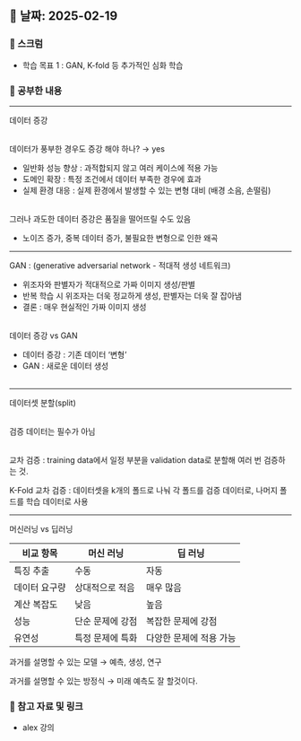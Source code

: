 ## 📅 날짜: 2025-02-19

### 💬 스크럼
- 학습 목표 1 : GAN, K-fold 등 추가적인 심화 학습
  
### 📒 공부한 내용
---

데이터 증강<br><br>

데이터가 풍부한 경우도 증강 해야 하나? → yes

- 일반화 성능 향상 : 과적합되지 않고 여러 케이스에 적용 가능
- 도메인 확장 : 특정 조건에서 데이터 부족한 경우에 효과
- 실제 환경 대응 : 실제 환경에서 발생할 수 있는 변형 대비 (배경 소음, 손떨림)<br><br>

그러나 과도한 데이터 증강은 품질을 떨어뜨릴 수도 있음

- 노이즈 증가, 중복 데이터 증가, 불필요한 변형으로 인한 왜곡

---

GAN : (generative adversarial network - 적대적 생성 네트워크)
- 위조자와 판별자가 적대적으로 가짜 이미지 생성/판별
- 반복 학습 시 위조자는 더욱 정교하게 생성, 판별자는 더욱 잘 잡아냄
- 결론 : 매우 현실적인 가짜 이미지 생성<br><br>

데이터 증강 vs GAN

- 데이터 증강 : 기존 데이터 ‘변형’
- GAN : 새로운 데이터 생성<br><br>

---

데이터셋 분할(split)<br><br>

검증 데이터는 필수가 아님<br><br>

교차 검증 : training data에서 일정 부분을 validation data로 분할해 여러 번 검증하는 것.

K-Fold 교차 검증 : 데이터셋을 k개의 폴드로 나눠 각 폴드를 검증 데이터로, 나머지 폴드를 학습 데이터로 사용

---

머신러닝 vs 딥러닝

| 비교 항목 | 머신 러닝 | 딥 러닝 |
| --- | --- | --- |
| 특징 추출 | 수동 | 자동 |
| 데이터 요구량 | 상대적으로 적음 | 매우 많음 |
| 계산 복잡도 | 낮음 | 높음 |
| 성능 | 단순 문제에 강점 | 복잡한 문제에 강점 |
| 유연성 | 특정 문제에 특화 | 다양한 문제에 적용 가능 |<br><br>

과거를 설명할 수 있는 모델 → 예측, 생성, 연구

과거를 설명할 수 있는 방정식 → 미래 예측도 잘 할것이다.


  
### 📁 참고 자료 및 링크
- alex 강의
